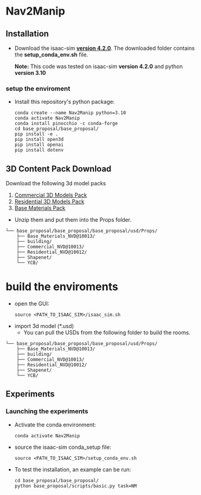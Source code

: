 # Nav2Manip


## Installation



- Download the isaac-sim **[version 4.2.0](https://docs.isaacsim.omniverse.nvidia.com/4.5.0/installation/download.html)**.
  The downloaded folder contains the **setup_conda_env.sh** file.

     **Note:** This code was tested on isaac-sim **version 4.2.0** and python **version 3.10**

### setup the enviroment
- Install this repository's python package:
    ```
    conda create --name Nav2Manip python=3.10
    conda activate Nav2Manip
    conda install pinocchio -c conda-forge
    cd base_proposal/base_proposal/
    pip install -e .
    pip install open3d
    pip install openai
    pip install dotenv
    ```
## 3D Content Pack Download
Download the following 3d model packs
1. [Commercial 3D Models Pack](https://docs.omniverse.nvidia.com/launcher/latest/it-managed-launcher/content_install.html#commercial3dmodels)
2. [Residential 3D Models Pack](https://docs.omniverse.nvidia.com/launcher/latest/it-managed-launcher/content_install.html#residential3dmodels)
3. [Base Materials Pack](https://docs.omniverse.nvidia.com/launcher/latest/it-managed-launcher/content_install.html#basematerials)

- Unzip them and put them into the Props folder.
```
└── base_proposal/base_proposal/base_proposal/usd/Props/
    ├── Base_Materials_NVD@10013/   
    ├── building/                   
    ├── Commercial_NVD@10013/       
    ├── Residential_NVD@10012/      
    ├── Shapenet/                  
    └── YCB/                        
```
# build the enviroments
- open the GUI:
    ```
    source <PATH_TO_ISAAC_SIM>/isaac_sim.sh
    ```
- import 3d model (*.usd)
    - You can pull the USDs from the following folder to build the rooms.
```
└── base_proposal/base_proposal/base_proposal/usd/Props/
    ├── Base_Materials_NVD@10013/   
    ├── building/                   
    ├── Commercial_NVD@10013/       
    ├── Residential_NVD@10012/      
    ├── Shapenet/                  
    └── YCB/                        
```






## Experiments

### Launching the experiments
- Activate the conda environment:
    ```
    conda activate Nav2Manip
    ```
- source the isaac-sim conda_setup file:
    ```
    source <PATH_TO_ISAAC_SIM>/setup_conda_env.sh
    ```
- To test the installation, an example can be run:
    ```
    cd base_proposal/base_proposal/
    python base_proposal/scripts/basic.py task=NM
    ```
